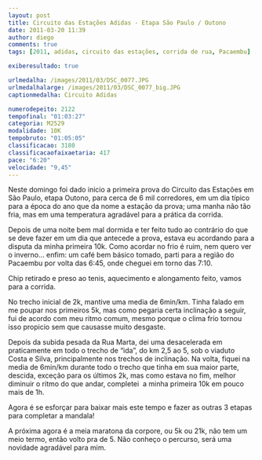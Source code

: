 ```yaml
---
layout: post
title: Circuito das Estações Adidas - Etapa São Paulo / Outono
date: 2011-03-20 11:39
author: diego
comments: true
tags: [2011, adidas, circuito das estações, corrida de rua, Pacaembu]

exiberesultado: true

urlmedalha: /images/2011/03/DSC_0077.JPG
urlmedalhalarge: /images/2011/03/DSC_0077_big.JPG
captionmedalha: Circuito Adidas

numerodepeito: 2122
tempofinal: "01:03:27"
categoria: M2529
modalidade: 10K
tempobruto: "01:05:05"
classificacao: 3180
classificacaofaixaetaria: 417
pace: "6:20"
velocidade: "9,45"
---
```


Neste domingo foi dado inicio a primeira prova do Circuito das Estações em São Paulo, etapa Outono, para cerca de 6 mil corredores, em um dia típico para a época do ano que da nome a estação da prova; uma manha não tão fria, mas em uma temperatura agradável para a prática da corrida.

Depois de uma noite bem mal dormida e ter feito tudo ao contrário do que se deve fazer em um dia que antecede a prova, estava eu acordando para a disputa da minha primeira 10k. Como acordar no frio é ruim, nem quero ver o inverno... enfim: um café bem básico tomado, parti para a região do Pacaembu por volta das 6:45, onde cheguei em torno das 7:10.

<!--more-->

Chip retirado e preso ao tenis, aquecimento e alongamento feito, vamos para a corrida.

No trecho inicial de 2k, mantive uma media de 6min/km. Tinha falado em me poupar nos primeiros 5k, mas como pegaria certa inclinação a seguir, fui de acordo com meu ritmo comum, mesmo porque o clima frio tornou isso propicio sem que causasse muito desgaste.

Depois da subida pesada da Rua Marta, dei uma desacelerada em praticamente em todo o trecho de “ida”, do km 2,5 ao 5, sob o viaduto Costa e Silva, principalmente nos trechos de inclinação. Na volta, fiquei na media de 6min/km durante todo o trecho que tinha em sua maior parte, descida, exceção para os últimos 2k, mas como estava no fim, melhor diminuir o ritmo do que andar, completei  a minha primeira 10k em pouco mais de 1h.

Agora é se esforçar para baixar mais este tempo e fazer as outras 3 etapas para completar a mandala!

A próxima agora é a meia maratona da corpore, ou 5k ou 21k, não tem um meio termo, então volto pra de 5. Não conheço o percurso, será uma novidade agradável para mim.

